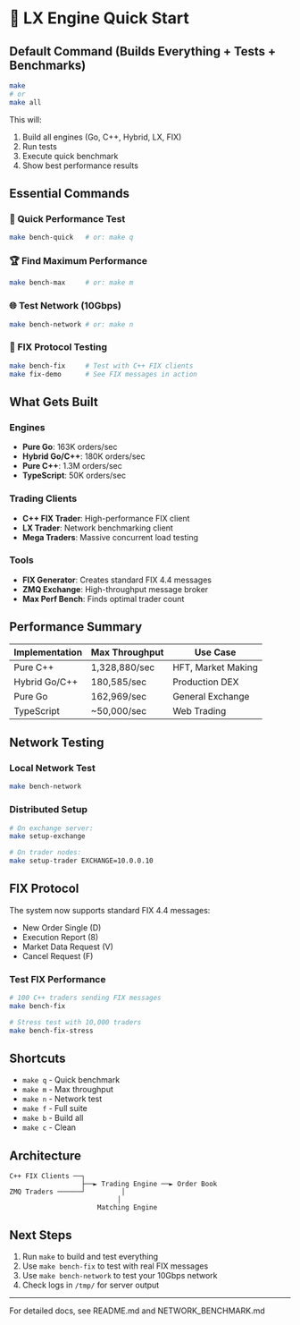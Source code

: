 # 🚀 LX Engine Quick Start

## Default Command (Builds Everything + Tests + Benchmarks)
```bash
make
# or
make all
```

This will:
1. Build all engines (Go, C++, Hybrid, LX, FIX)
2. Run tests
3. Execute quick benchmark
4. Show best performance results

## Essential Commands

### 🏁 Quick Performance Test
```bash
make bench-quick   # or: make q
```

### 🏆 Find Maximum Performance  
```bash
make bench-max     # or: make m
```

### 🌐 Test Network (10Gbps)
```bash
make bench-network # or: make n
```

### 📄 FIX Protocol Testing
```bash
make bench-fix     # Test with C++ FIX clients
make fix-demo      # See FIX messages in action
```

## What Gets Built

### Engines
- **Pure Go**: 163K orders/sec
- **Hybrid Go/C++**: 180K orders/sec  
- **Pure C++**: 1.3M orders/sec
- **TypeScript**: 50K orders/sec

### Trading Clients
- **C++ FIX Trader**: High-performance FIX client
- **LX Trader**: Network benchmarking client
- **Mega Traders**: Massive concurrent load testing

### Tools
- **FIX Generator**: Creates standard FIX 4.4 messages
- **ZMQ Exchange**: High-throughput message broker
- **Max Perf Bench**: Finds optimal trader count

## Performance Summary

| Implementation | Max Throughput | Use Case |
|----------------|---------------|----------|
| Pure C++ | 1,328,880/sec | HFT, Market Making |
| Hybrid Go/C++ | 180,585/sec | Production DEX |
| Pure Go | 162,969/sec | General Exchange |
| TypeScript | ~50,000/sec | Web Trading |

## Network Testing

### Local Network Test
```bash
make bench-network
```

### Distributed Setup
```bash
# On exchange server:
make setup-exchange

# On trader nodes:
make setup-trader EXCHANGE=10.0.0.10
```

## FIX Protocol

The system now supports standard FIX 4.4 messages:
- New Order Single (D)
- Execution Report (8)  
- Market Data Request (V)
- Cancel Request (F)

### Test FIX Performance
```bash
# 100 C++ traders sending FIX messages
make bench-fix

# Stress test with 10,000 traders
make bench-fix-stress
```

## Shortcuts

- `make q` - Quick benchmark
- `make m` - Max throughput
- `make n` - Network test
- `make f` - Full suite
- `make b` - Build all
- `make c` - Clean

## Architecture

```
C++ FIX Clients ──┐
                  ├──► Trading Engine ──► Order Book
ZMQ Traders ──────┘         │
                           │
                      Matching Engine
```

## Next Steps

1. Run `make` to build and test everything
2. Use `make bench-fix` to test with real FIX messages
3. Use `make bench-network` to test your 10Gbps network
4. Check logs in `/tmp/` for server output

---
For detailed docs, see README.md and NETWORK_BENCHMARK.md
